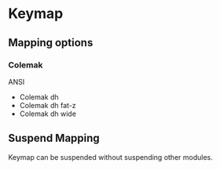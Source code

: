 # Keymap

## Mapping options

### Colemak

ANSI
* Colemak dh
* Colemak dh fat-z
* Colemak dh wide

## Suspend Mapping

Keymap can be suspended without suspending other modules.
